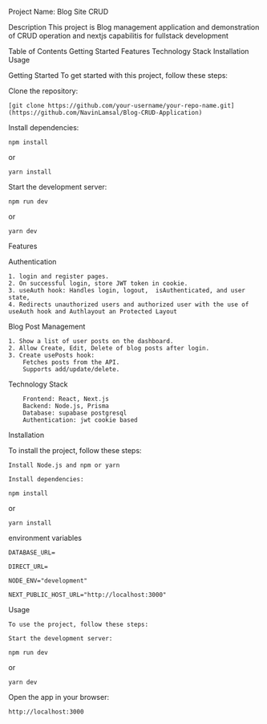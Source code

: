 Project Name: Blog Site CRUD

Description
    This project is Blog management application and demonstration of CRUD operation and nextjs capabilitis for fullstack development 

Table of Contents
    Getting Started
    Features
    Technology Stack
    Installation
    Usage



Getting Started
To get started with this project, follow these steps:

Clone the repository: 
```
[git clone https://github.com/your-username/your-repo-name.git](https://github.com/NavinLamsal/Blog-CRUD-Application)
```

Install dependencies: 
```
npm install 
```
or
```
yarn install
```
Start the development server: 
```
npm run dev 
```
or 
```
yarn dev
```

Features

Authentication

    1. login and register pages.
    2. On successful login, store JWT token in cookie.
    3. useAuth hook: Handles login, logout,  isAuthenticated, and user state,
    4. Redirects unauthorized users and authorized user with the use of useAuth hook and Authlayout an Protected Layout

Blog Post Management

    1. Show a list of user posts on the dashboard.
    2. Allow Create, Edit, Delete of blog posts after login.
    3. Create usePosts hook:
        Fetches posts from the API.
        Supports add/update/delete.



Technology Stack

        Frontend: React, Next.js
        Backend: Node.js, Prisma
        Database: supabase postgresql
        Authentication: jwt cookie based


Installation

To install the project, follow these steps:

    Install Node.js and npm or yarn

    Install dependencies: 
```
npm install 
```
or 
```
yarn install
```

environment variables

    DATABASE_URL=

    DIRECT_URL=

    NODE_ENV="development"

    NEXT_PUBLIC_HOST_URL="http://localhost:3000"

Usage

    To use the project, follow these steps:

    Start the development server: 
```
npm run dev 
```
or 
```
yarn dev
```
Open the app in your browser:

    http://localhost:3000
